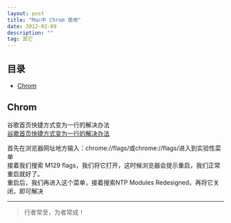 ```yaml
---
layout: post
title: "Mac中 Chrom 使用"
date: 2012-02-09
description: ""
tag: 其它
---
```





## 目录
- [Chrom](#content1)   




<!-- ************************************************ -->
## <a id="content1">Chrom</a>

谷歌首页快捷方式变为一行的解决办法    
<a href="https://blog.csdn.net/m0_49140390/article/details/141668949">谷歌首页快捷方式变为一行的解决办法 </a>

首先在浏览器网址地方输入：chrome://flags/或chrome://flags/进入到实验性菜单      
接着我们搜索 M129 flags，我们将它打开，这时候浏览器会提示重启，我们正常重启就好了。    
重启后，我们再进入这个菜单，接着搜索NTP Modules Redesigned，再将它关闭，即可解决     


----------
>  行者常至，为者常成！


